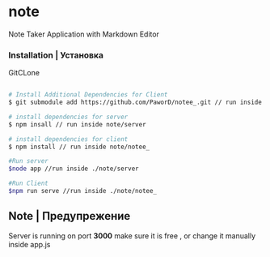 # note
Note Taker Application with Markdown Editor

### Installation | Установка

GitCLone

```bash

# Install Additional Dependencies for Client 
$ git submodule add https://github.com/PaworD/notee_.git // run inside ./note

# install dependencies for server
$ npm insall // run inside note/server

# install dependencies for client
$ npm install // run inside note/notee_

#Run server 
$node app //run inside ./note/server

#Run Client 
$npm run serve //run inside ./note/notee_

```

## Note | Предупрежение

Server is running on port **3000** make sure it is free , or change it manually inside app.js



